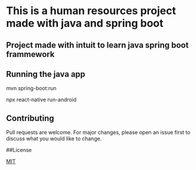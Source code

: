 # This is a human resources project made with java and spring boot

## Project made with intuit to learn java spring boot frammework

## Running the java app

mvn spring-boot:run

npx react-native run-android

## Contributing

Pull requests are welcome. For major changes, please open an issue first to discuss what you would like to change.

##License

<a href="https://choosealicense.com/licenses/mit/">MIT</a>
